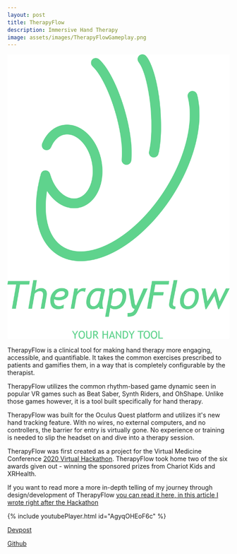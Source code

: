 ```yaml
---
layout: post
title: TherapyFlow
description: Immersive Hand Therapy
image: assets/images/TherapyFlowGameplay.png
---
```



![image](/assets/images/TherapyFlowLogo.png)

TherapyFlow is a clinical tool for making hand therapy more engaging, accessible, and quantifiable. It takes the common exercises prescribed to patients and gamifies them, in a way that is completely configurable by the therapist. 

TherapyFlow utilizes the common rhythm-based game dynamic seen in popular VR games such as Beat Saber, Synth Riders, and OhShape. Unlike those games however, it is a tool built specifically for hand therapy.

TherapyFlow was built for the Oculus Quest platform and utilizes it's new hand tracking feature. With no wires, no external computers, and no controllers, the barrier for entry is virtually gone. No experience or training is needed to slip the headset on and dive into a therapy session.

TherapyFlow was first created as a project for the Virtual Medicine Conference [2020 Virtual Hackathon](https://www.virtualmedicine.health/apply-for-2020-hackathon). TherapyFlow took home two of the six awards given out - winning the sponsored prizes from Chariot Kids and XRHealth.

If you want to read more a more in-depth telling of my journey through design/development of TherapyFlow [you can read it here, in this article I wrote right after the Hackathon](https://link.medium.com/OP9hya11i5)

{% include youtubePlayer.html id="AgyqOHEoF6c" %}

[Devpost](https://devpost.com/software/therapyflow)

[Github](https://github.com/kpchad/PlayTherapy)
